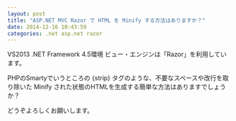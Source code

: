 ```yaml
---
layout: post
title: "ASP.NET MVC Razor で HTML を Minify する方法はありますか？"
date: 2014-12-16 10:43:59
categories: .net asp.net razor
---
```

<p>VS2013 .NET Framework 4.5環境 ビュー・エンジンは「Razor」を利用しています。</p>

<p>PHPのSmartyでいうところの {strip} タグのような、不要なスペースや改行を取り除いた Minify された状態のHTMLを生成する簡単な方法はありますでしょうか？</p>

<p>どうぞよろしくお願いします。</p>
